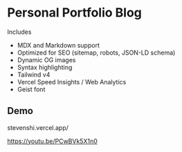 # Personal Portfolio Blog

Includes

- MDX and Markdown support
- Optimized for SEO (sitemap, robots, JSON-LD schema)
- Dynamic OG images
- Syntax highlighting
- Tailwind v4
- Vercel Speed Insights / Web Analytics
- Geist font

## Demo

stevenshi.vercel.app/

https://youtu.be/PCwBVk5X1n0
